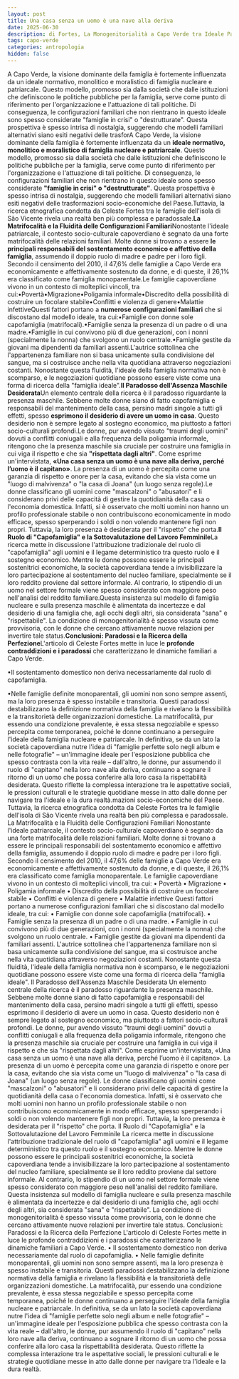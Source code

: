 ```yaml
---
layout: post
title: Una casa senza un uomo è una nave alla deriva
date: 2025-06-30 
description: di Fortes, La Monogenitorialità a Capo Verde tra Ideale Patriarcale e Realità Quotidiana, pubblicato nella rivista "LARES" (Anno LXXXIX n. 3, Settembre-Dicembre 2023)
tags: capo-verde
categories: antropologia
hidden: false
---
```


A Capo Verde, la visione dominante della famiglia è fortemente influenzata da un ideale normativo, monolitico e moralistico di famiglia nucleare e patriarcale. Questo modello, promosso sia dalla società che dalle istituzioni che definiscono le politiche pubbliche per la famiglia, serve come punto di riferimento per l'organizzazione e l'attuazione di tali politiche. Di conseguenza, le configurazioni familiari che non rientrano in questo ideale sono spesso considerate "famiglie in crisi" o "destrutturate". Questa prospettiva è spesso intrisa di nostalgia, suggerendo che modelli familiari alternativi siano esiti negativi delle trasforA Capo Verde, la visione dominante della famiglia è fortemente influenzata da un **ideale normativo, monolitico e moralistico di famiglia nucleare e patriarcale**. Questo modello, promosso sia dalla società che dalle istituzioni che definiscono le politiche pubbliche per la famiglia, serve come punto di riferimento per l'organizzazione e l'attuazione di tali politiche. Di conseguenza, le configurazioni familiari che non rientrano in questo ideale sono spesso considerate **"famiglie in crisi" o "destrutturate"**. Questa prospettiva è spesso intrisa di nostalgia, suggerendo che modelli familiari alternativi siano esiti negativi delle trasformazioni socio-economiche del Paese.Tuttavia, la ricerca etnografica condotta da Celeste Fortes tra le famiglie dell'isola di São Vicente rivela una realtà ben più complessa e paradossale.**La Matrifocalità e la Fluidità delle Configurazioni Familiari**Nonostante l'ideale patriarcale, il contesto socio-culturale capoverdiano è segnato da una forte matrifocalità delle relazioni familiari. Molte donne si trovano a essere **le principali responsabili del sostentamento economico e affettivo della famiglia**, assumendo il doppio ruolo di madre e padre per i loro figli. Secondo il censimento del 2010, il 47,6% delle famiglie a Capo Verde era economicamente e affettivamente sostenuto da donne, e di queste, il 26,1% era classificato come famiglia monoparentale.Le famiglie capoverdiane vivono in un contesto di molteplici vincoli, tra cui:•Povertà•Migrazione•Poligamia informale•Discredito della possibilità di costruire un focolare stabile•Conflitti e violenza di genere•Malattie infettiveQuesti fattori portano a **numerose configurazioni familiari** che si discostano dal modello ideale, tra cui:•Famiglie con donne sole capofamiglia (matrifocali).•Famiglie senza la presenza di un padre o di una madre.•Famiglie in cui convivono più di due generazioni, con i nonni (specialmente la nonna) che svolgono un ruolo centrale.•Famiglie gestite da giovani ma dipendenti da familiari assenti.L'autrice sottolinea che l'appartenenza familiare non si basa unicamente sulla condivisione del sangue, ma si costruisce anche nella vita quotidiana attraverso negoziazioni costanti. Nonostante questa fluidità, l'ideale della famiglia normativa non è scomparso, e le negoziazioni quotidiane possono essere viste come una forma di ricerca della "famiglia ideale".**Il Paradosso dell'Assenza Maschile Desiderata**Un elemento centrale della ricerca è il paradosso riguardante la presenza maschile. Sebbene molte donne siano di fatto capofamiglia e responsabili del mantenimento della casa, persino madri singole a tutti gli effetti, spesso **esprimono il desiderio di avere un uomo in casa**. Questo desiderio non è sempre legato al sostegno economico, ma piuttosto a fattori socio-culturali profondi.Le donne, pur avendo vissuto "traumi degli uomini" dovuti a conflitti coniugali e alla frequenza della poligamia informale, ritengono che la presenza maschile sia cruciale per costruire una famiglia in cui viga il rispetto e che sia **"rispettata dagli altri"**. Come esprime un'intervistata, **«Una casa senza un uomo è una nave alla deriva, perché l’uomo è il capitano»**. La presenza di un uomo è percepita come una garanzia di rispetto e onore per la casa, evitando che sia vista come un "luogo di malvivenza" o "la casa di Joana" (un luogo senza regole).Le donne classificano gli uomini come "mascalzoni" o "abusatori" e li considerano privi delle capacità di gestire la quotidianità della casa o l'economia domestica. Infatti, si è osservato che molti uomini non hanno un profilo professionale stabile o non contribuiscono economicamente in modo efficace, spesso sperperando i soldi o non volendo mantenere figli non propri. Tuttavia, la loro presenza è desiderata per il "rispetto" che porta.**Il Ruolo di "Capofamiglia" e la Sottovalutazione del Lavoro Femminile**La ricerca mette in discussione l'attribuzione tradizionale del ruolo di "capofamiglia" agli uomini e il legame deterministico tra questo ruolo e il sostegno economico. Mentre le donne possono essere le principali sostenitrici economiche, la società capoverdiana tende a invisibilizzare la loro partecipazione al sostentamento del nucleo familiare, specialmente se il loro reddito proviene dal settore informale. Al contrario, lo stipendio di un uomo nel settore formale viene spesso considerato con maggiore peso nell'analisi del reddito familiare.Questa insistenza sul modello di famiglia nucleare e sulla presenza maschile è alimentata da incertezze e dal desiderio di una famiglia che, agli occhi degli altri, sia considerata "sana" e "rispettabile". La condizione di monogenitorialità è spesso vissuta come provvisoria, con le donne che cercano attivamente nuove relazioni per invertire tale status.**Conclusioni: Paradossi e la Ricerca della Perfezione**L'articolo di Celeste Fortes mette in luce le **profonde contraddizioni e i paradossi** che caratterizzano le dinamiche familiari a Capo Verde.

•Il sostentamento domestico non deriva necessariamente dal ruolo di capofamiglia.

•Nelle famiglie definite monoparentali, gli uomini non sono sempre assenti, ma la loro presenza è spesso instabile e transitoria. Questi paradossi destabilizzano la definizione normativa della famiglia e rivelano la flessibilità e la transitorietà delle organizzazioni domestiche. La matrifocalità, pur essendo una condizione prevalente, è essa stessa negoziabile e spesso percepita come temporanea, poiché le donne continuano a perseguire l'ideale della famiglia nucleare e patriarcale. In definitiva, se da un lato la società capoverdiana nutre l'idea di "famiglie perfette solo negli album e nelle fotografie" – un'immagine ideale per l'esposizione pubblica che spesso contrasta con la vita reale – dall'altro, le donne, pur assumendo il ruolo di "capitano" nella loro nave alla deriva, continuano a sognare il ritorno di un uomo che possa conferire alla loro casa la rispettabilità desiderata. Questo riflette la complessa interazione tra le aspettative sociali, le pressioni culturali e le strategie quotidiane messe in atto dalle donne per navigare tra l'ideale e la dura realtà.mazioni socio-economiche del Paese.
Tuttavia, la ricerca etnografica condotta da Celeste Fortes tra le famiglie dell'isola di São Vicente rivela una realtà ben più complessa e paradossale.
La Matrifocalità e la Fluidità delle Configurazioni Familiari
Nonostante l'ideale patriarcale, il contesto socio-culturale capoverdiano è segnato da una forte matrifocalità delle relazioni familiari. Molte donne si trovano a essere le principali responsabili del sostentamento economico e affettivo della famiglia, assumendo il doppio ruolo di madre e padre per i loro figli. Secondo il censimento del 2010, il 47,6% delle famiglie a Capo Verde era economicamente e affettivamente sostenuto da donne, e di queste, il 26,1% era classificato come famiglia monoparentale.
Le famiglie capoverdiane vivono in un contesto di molteplici vincoli, tra cui:
•
Povertà
•
Migrazione
•
Poligamia informale
•
Discredito della possibilità di costruire un focolare stabile
•
Conflitti e violenza di genere
•
Malattie infettive
Questi fattori portano a numerose configurazioni familiari che si discostano dal modello ideale, tra cui:
•
Famiglie con donne sole capofamiglia (matrifocali).
•
Famiglie senza la presenza di un padre o di una madre.
•
Famiglie in cui convivono più di due generazioni, con i nonni (specialmente la nonna) che svolgono un ruolo centrale.
•
Famiglie gestite da giovani ma dipendenti da familiari assenti.
L'autrice sottolinea che l'appartenenza familiare non si basa unicamente sulla condivisione del sangue, ma si costruisce anche nella vita quotidiana attraverso negoziazioni costanti. Nonostante questa fluidità, l'ideale della famiglia normativa non è scomparso, e le negoziazioni quotidiane possono essere viste come una forma di ricerca della "famiglia ideale".
Il Paradosso dell'Assenza Maschile Desiderata
Un elemento centrale della ricerca è il paradosso riguardante la presenza maschile. Sebbene molte donne siano di fatto capofamiglia e responsabili del mantenimento della casa, persino madri singole a tutti gli effetti, spesso esprimono il desiderio di avere un uomo in casa. Questo desiderio non è sempre legato al sostegno economico, ma piuttosto a fattori socio-culturali profondi.
Le donne, pur avendo vissuto "traumi degli uomini" dovuti a conflitti coniugali e alla frequenza della poligamia informale, ritengono che la presenza maschile sia cruciale per costruire una famiglia in cui viga il rispetto e che sia "rispettata dagli altri". Come esprime un'intervistata, «Una casa senza un uomo è una nave alla deriva, perché l’uomo è il capitano». La presenza di un uomo è percepita come una garanzia di rispetto e onore per la casa, evitando che sia vista come un "luogo di malvivenza" o "la casa di Joana" (un luogo senza regole).
Le donne classificano gli uomini come "mascalzoni" o "abusatori" e li considerano privi delle capacità di gestire la quotidianità della casa o l'economia domestica. Infatti, si è osservato che molti uomini non hanno un profilo professionale stabile o non contribuiscono economicamente in modo efficace, spesso sperperando i soldi o non volendo mantenere figli non propri. Tuttavia, la loro presenza è desiderata per il "rispetto" che porta.
Il Ruolo di "Capofamiglia" e la Sottovalutazione del Lavoro Femminile
La ricerca mette in discussione l'attribuzione tradizionale del ruolo di "capofamiglia" agli uomini e il legame deterministico tra questo ruolo e il sostegno economico. Mentre le donne possono essere le principali sostenitrici economiche, la società capoverdiana tende a invisibilizzare la loro partecipazione al sostentamento del nucleo familiare, specialmente se il loro reddito proviene dal settore informale. Al contrario, lo stipendio di un uomo nel settore formale viene spesso considerato con maggiore peso nell'analisi del reddito familiare.
Questa insistenza sul modello di famiglia nucleare e sulla presenza maschile è alimentata da incertezze e dal desiderio di una famiglia che, agli occhi degli altri, sia considerata "sana" e "rispettabile". La condizione di monogenitorialità è spesso vissuta come provvisoria, con le donne che cercano attivamente nuove relazioni per invertire tale status.
Conclusioni: Paradossi e la Ricerca della Perfezione
L'articolo di Celeste Fortes mette in luce le profonde contraddizioni e i paradossi che caratterizzano le dinamiche familiari a Capo Verde.
•
Il sostentamento domestico non deriva necessariamente dal ruolo di capofamiglia.
•
Nelle famiglie definite monoparentali, gli uomini non sono sempre assenti, ma la loro presenza è spesso instabile e transitoria.
Questi paradossi destabilizzano la definizione normativa della famiglia e rivelano la flessibilità e la transitorietà delle organizzazioni domestiche. La matrifocalità, pur essendo una condizione prevalente, è essa stessa negoziabile e spesso percepita come temporanea, poiché le donne continuano a perseguire l'ideale della famiglia nucleare e patriarcale.
In definitiva, se da un lato la società capoverdiana nutre l'idea di "famiglie perfette solo negli album e nelle fotografie" – un'immagine ideale per l'esposizione pubblica che spesso contrasta con la vita reale – dall'altro, le donne, pur assumendo il ruolo di "capitano" nella loro nave alla deriva, continuano a sognare il ritorno di un uomo che possa conferire alla loro casa la rispettabilità desiderata. Questo riflette la complessa interazione tra le aspettative sociali, le pressioni culturali e le strategie quotidiane messe in atto dalle donne per navigare tra l'ideale e la dura realtà.
